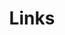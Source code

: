 ---
title: Links
links:
  - title: Hugo
    description: The world's fastest framework for building websites
    website: https://gohugo.io/
    image: https://gitlab.com/uploads/-/system/project/avatar/912096/hugo.png
  - title: Brave
    description: Secure, Fast & Private Web Browser with Adblocker
    website: https://brave.com/
    image: brave-logo-2x.png
  - title: Bitwarden
    description: Open source password manager
    website: https://bitwarden.com/
    image: https://bitwarden.com/images/bitwarden-og.png
  - title: Tutanota
    description: Tutanota is the world's most secure email service, easy to use and private by design.
    website: https://tutanota.com/
    image: https://play-lh.googleusercontent.com/UBGVnr65n9hqx9-751VTo8d8l-9_bTzwcAzwXa5k-QQ-4UYKu0wY8I8v7Vzq-T4_lQ
menu:
    main: 
        weight: -50
        params:
            icon: link

comments: false
license: false
---